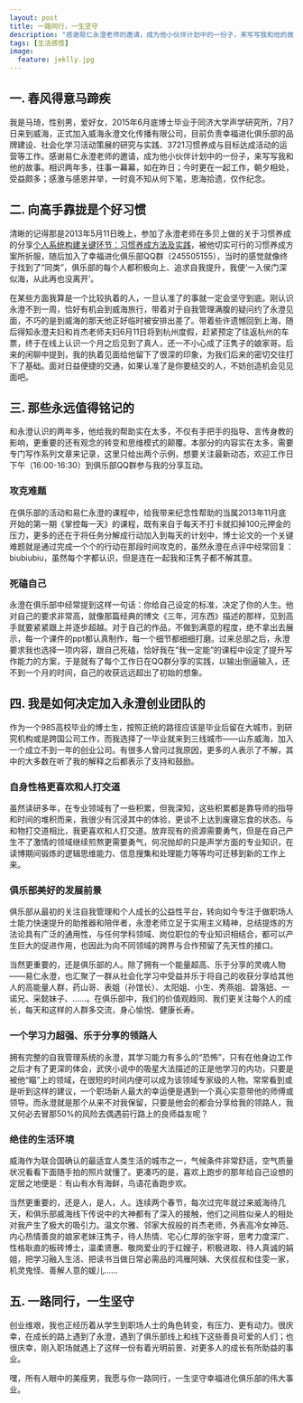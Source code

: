 ```yaml
---
layout: post
title: 一路同行，一生坚守
description: "感谢易仁永澄老师的邀请，成为他小伙伴计划中的一份子，来写写我和他的故事。"
tags: [生活感悟]
image:
  feature: jeklly.jpg
---
```



## 一. 春风得意马蹄疾
我是马琦，性别男，爱好女，2015年6月底博士毕业于同济大学声学研究所，7月7日来到威海，正式加入威海永澄文化传播有限公司，目前负责幸福进化俱乐部的品牌建设、社会化学习活动策展的研究与实践、3721习惯养成与目标达成活动的运营等工作。感谢易仁永澄老师的邀请，成为他小伙伴计划中的一份子，来写写我和他的故事。相识两年多，往事一幕幕，如在昨日；今时更在一起工作，朝夕相处，受益颇多；感激与感恩并举，一时竟不知从何下笔，恩海拾遗，仅作纪念。

## 二. 向高手靠拢是个好习惯
清晰的记得那是2013年5月11日晚上，参加了永澄老师在多贝上做的关于习惯养成的分享[个人系统构建关键环节：习惯养成方法及实践](http://www.duobei.com/course/7524107818)，被他切实可行的习惯养成方案所折服，随后加入了幸福进化俱乐部QQ群（245505155），当时的感觉就像终于找到了“同类”，俱乐部的每个人都积极向上、追求自我提升，我便‘一入侯门深似海，从此再也没离开’。

在某些方面我算是一个比较执着的人，一旦认准了的事就一定会坚守到底。刚认识永澄不到一周，恰好有机会到威海旅行，带着对于自我管理满腹的疑问约了永澄见面，不巧的是到威海的那天他正好临时被安排出差了。带着些许遗憾回到上海，随后得知永澄夫妇和肖杰老师夫妇6月11日将到杭州度假，赶紧预定了往返杭州的车票，终于在线上认识一个月之后见到了真人，还一不小心成了汪隽子的娘家哥。后来的闲聊中提到，我的执着见面给他留下了很深的印象，为我们后来的密切交往打下了基础。面对日益便捷的交通，如果认准了是你要结交的人，不妨创造机会见见面吧。

## 三. 那些永远值得铭记的
和永澄认识的两年多，他给我的帮助实在太多，不仅有手把手的指导、言传身教的影响，更重要的还有观念的转变和思维模式的颠覆。本部分的内容实在太多，需要专门写作系列文章来记录，这里只给出两个示例，想要关注最新动态，欢迎工作日下午（16:00-16:30）到俱乐部QQ群参与我的分享互动。

### 攻克难题
在俱乐部的活动和易仁永澄的课程中，给我带来纪念性帮助的当属2013年11月底开始的第一期《掌控每一天》的课程，既有来自于每天不打卡就扣掉100元押金的压力，更多的还在于将任务分解成行动加入到每天的计划中，博士论文的一个关键难题就是通过完成一个个的行动在那段时间攻克的，虽然永澄在点评中经常回复：biubiubiu，虽然每个字都认识，但是连在一起我和汪隽子都不解其意。

### 死磕自己
永澄在俱乐部中经常提到这样一句话：你给自己设定的标准，决定了你的人生。他对自己的要求非常高，就像那篇经典的博文《三年，河东西》描述的那样，见到高手就要紧紧跟上并逐步超越。对于自己的作品，不做到满意的程度，绝不拿出去展示，每一个课件的ppt都认真制作，每一个细节都细细打磨。过来总部之后，永澄要求我也选择一项内容，跟自己死磕，恰好我在“我一定能”的课程中设定了提升写作能力的方案，于是就有了每个工作日在QQ群分享的实践，以输出倒逼输入，还不到一个月的时间，自己的收获远远超出了初始的想象。


## 四. 我是如何决定加入永澄创业团队的
作为一个985高校毕业的博士生，按照正统的路径应该是毕业后留在大城市，到研究机构或是跨国公司工作，而我选择了一毕业就来到三线城市——山东威海，加入一个成立不到一年的创业公司。有很多人曾问过我原因，更多的人表示了不解，其中的大多数在听了我的解释之后都表示了支持和鼓励。

### 自身性格更喜欢和人打交道
虽然读研多年，在专业领域有了一些积累，但我深知，这些积累都是靠导师的指导和时间的堆积而来，我很少有沉浸其中的体验，更谈不上达到废寝忘食的状态。与和物打交道相比，我更喜欢和人打交道。放弃现有的资源需要勇气，但是在自己产生不了激情的领域继续煎熬更需要勇气，何况抛却的只是声学方面的专业知识，在读博期间锻炼的逻辑思维能力、信息搜集和处理能力等等均可迁移到新的工作上来。

### 俱乐部美好的发展前景
俱乐部从最初的关注自我管理和个人成长的公益性平台，转向如今专注于做职场人士能力快速提升的助推器和陪伴者，永澄老师立足于实用主义精神，总结提炼的方法论具有广泛的通用性，与任何学科领域、岗位职位的专业知识相结合，都可以产生巨大的促进作用，也因此为向不同领域的跨界与合作预留了先天性的接口。

当然更重要的，还是俱乐部的人。除了拥有一个能量超高、乐于分享的灵魂人物——易仁永澄，也汇聚了一群从社会化学习中受益并乐于将自己的收获分享给其他人的高能量人群，药山哥、表姐（孙馆长）、太阳姐、小生、秀燕姐、碧落妞、一诺兄、采懿妹子、……。在俱乐部中，我们的价值观趋同、我们更关注每个人的成长，每天和这样的人群多交流，身心愉悦、健康长寿。

### 一个学习力超强、乐于分享的领路人
拥有完整的自我管理系统的永澄，其学习能力有多么的“恐怖”，只有在他身边工作之后才有了更深的体会，武侠小说中的吸星大法描述的正是他学习的内功，只要是被他“瞄”上的领域，在很短的时间内便可以成为该领域专家级的人物。常常看到或是听到这样的建议，一个职场新人最大的幸运便是遇到一个真心实意带他的师傅或领导。而永澄就是那个从来不对我保留，只要是他会的都会分享给我的领路人，我又何必去冒那50%的风险去偶遇前行路上的良师益友呢？

### 绝佳的生活环境
威海作为联合国确认的最适宜人类生活的城市之一，气候条件非常舒适，空气质量状况看看下面随手拍的照片就懂了。更凑巧的是，喜欢上跑步的那年给自己设想的定居之地便是：有山有水有海鲜，鸟语花香跑步欢。

当然更重要的，还是人，是人，人。连续两个春节，每次过完年就过来威海待几天，和俱乐部威海线下传说中的大神都有了深入的接触，他们之间胜似亲人的相处对我产生了极大的吸引力。温文尔雅、邻家大叔般的肖杰老师，外表高冷女神范、内心热情善良的娘家老妹汪隽子，待人热情、宅心仁厚的张宇哥，思考力度深广、性格耿直的板砖博士，温柔贤惠、敬岗爱业的于红嫂子，积极进取、待人真诚的娟姐，把学习融入生活、把读书当做日常必需品的鸿雁阿姨、大侠叔叔和佳雯一家，机灵鬼怪、善解人意的媛儿……

## 五. 一路同行，一生坚守
创业维艰，我也正经历着从学生到职场人士的角色转变，有压力、更有动力。很庆幸，在成长的路上遇到了永澄，遇到了俱乐部线上和线下这些善良可爱的人们；也很庆幸，刚入职场就遇上了这样一份有着光明前景、对更多人的成长有所助益的事业。

嘿，所有人眼中的美瘦男，我愿与你一路同行，一生坚守幸福进化俱乐部的伟大事业。


